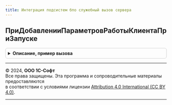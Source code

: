 ```yaml
---
title: Интеграция подсистем бпо служебный вызов сервера
---
```



## ПриДобавленииПараметровРаботыКлиентаПриЗапуске
<details style="margin: 1em 0; padding: 0.5em; border: 1px solid #ccc; border-radius: 6px;">

<summary style="font-weight: bold; cursor: pointer;">Описание, пример вызова</summary>

```bsl

// Заполняет параметры работы клиента на сервере
// При использовании БСП процедуру требуется вызвать из процедуры
// ОбщегоНазначенияПереопределяемый.ПриДобавленииПараметровРаботыКлиента()
//
// Параметры:
//   Параметры - Структура:
//    * ИдентификаторКлиента - Строка - (входящий) идентификатор рабочего места клиента
//    * ОборудованиеДляПереустановки - Массив из Структура - имена макетов для переустановки внешних компонент
//    * ИдентификаторОбсужденияРаспределеннойФискализации - ИдентификаторОбсужденияСистемыВзаимодействия -
Процедура ПриДобавленииПараметровРаботыКлиентаПриЗапуске(Параметры) Экспорт
```

Пример вызова
```bsl
ИнтеграцияПодсистемБПОСлужебныйВызовСервера.ПриДобавленииПараметровРаботыКлиентаПриЗапуске(Параметры) 
```
</details>

---

© 2024, **ООО 1С-Софт**  
Все права защищены. Эта программа и сопроводительные материалы предоставляются  
в соответствии с условиями лицензии [Attribution 4.0 International (CC BY 4.0)](https://creativecommons.org/licenses/by/4.0/legalcode).

---
